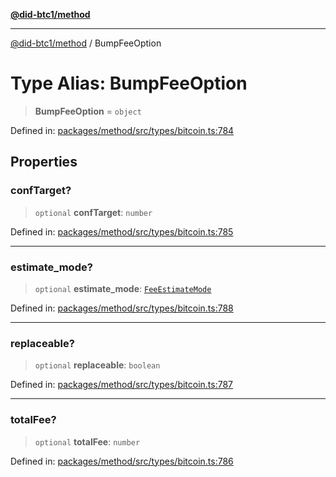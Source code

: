 [**@did-btc1/method**](../README.md)

***

[@did-btc1/method](../globals.md) / BumpFeeOption

# Type Alias: BumpFeeOption

> **BumpFeeOption** = `object`

Defined in: [packages/method/src/types/bitcoin.ts:784](https://github.com/dcdpr/did-btc1-js/blob/751aedd75738c26882a2149e644ae32b9e424707/packages/method/src/types/bitcoin.ts#L784)

## Properties

### confTarget?

> `optional` **confTarget**: `number`

Defined in: [packages/method/src/types/bitcoin.ts:785](https://github.com/dcdpr/did-btc1-js/blob/751aedd75738c26882a2149e644ae32b9e424707/packages/method/src/types/bitcoin.ts#L785)

***

### estimate\_mode?

> `optional` **estimate\_mode**: [`FeeEstimateMode`](FeeEstimateMode.md)

Defined in: [packages/method/src/types/bitcoin.ts:788](https://github.com/dcdpr/did-btc1-js/blob/751aedd75738c26882a2149e644ae32b9e424707/packages/method/src/types/bitcoin.ts#L788)

***

### replaceable?

> `optional` **replaceable**: `boolean`

Defined in: [packages/method/src/types/bitcoin.ts:787](https://github.com/dcdpr/did-btc1-js/blob/751aedd75738c26882a2149e644ae32b9e424707/packages/method/src/types/bitcoin.ts#L787)

***

### totalFee?

> `optional` **totalFee**: `number`

Defined in: [packages/method/src/types/bitcoin.ts:786](https://github.com/dcdpr/did-btc1-js/blob/751aedd75738c26882a2149e644ae32b9e424707/packages/method/src/types/bitcoin.ts#L786)

